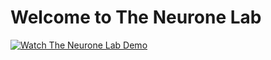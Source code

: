 # Welcome to The Neurone Lab

[![Watch The Neurone Lab Demo](https://via.placeholder.com/600x338.png?text=Demo+Video+Thumbnail)](https://raw.githubusercontent.com/TheNeuroneLab/TheNeuroneLab.github/main/demo.mp4) <!-- Replace thumbnail URL with your image -->
